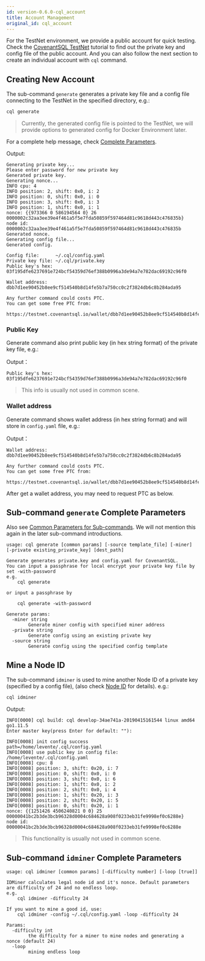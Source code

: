 ```yaml
---
id: version-0.6.0-cql_account
title: Account Management
original_id: cql_account
---
```


For the TestNet environment, we provide a public account for quick testing. Check the [CovenantSQL TestNet](quickstart) tutorial to find out the private key and config file of the public account. And you can also follow the next section to create an individual account with `cql` command.

## Creating New Account

The sub-command `generate` generates a private key file and a config file connecting to the TestNet in the specified directory, e.g.:

```bash
cql generate
```

> Currently, the generated config file is pointed to the TestNet, we will provide options to generated config for Docker Environment later.

For a complete help message, check [Complete Parameters](#sub-command-generate-complete-parameters).

Output:

    Generating private key...
    Please enter password for new private key
    Generated private key.
    Generating nonce...
    INFO cpu: 4
    INFO position: 2, shift: 0x0, i: 2
    INFO position: 0, shift: 0x0, i: 0
    INFO position: 3, shift: 0x0, i: 3
    INFO position: 1, shift: 0x0, i: 1
    nonce: {{973366 0 586194564 0} 26 0000002c32aa3ee39e4f461a5f5e7fda50859f597464d81c9618d443c476835b}
    node id: 0000002c32aa3ee39e4f461a5f5e7fda50859f597464d81c9618d443c476835b
    Generated nonce.
    Generating config file...
    Generated config.
    
    Config file:      ~/.cql/config.yaml
    Private key file: ~/.cql/private.key
    Public key's hex: 03f195dfe6237691e724bcf54359d76ef388b0996a3de94a7e782dac69192c96f0
    
    Wallet address: dbb7d1ee90452b8ee9cf514540b8d14fe5b7a750cc0c2f3824db6c8b284ada95
    
    Any further command could costs PTC.
    You can get some free PTC from:
        https://testnet.covenantsql.io/wallet/dbb7d1ee90452b8ee9cf514540b8d14fe5b7a750cc0c2f3824db6c8b284ada95
    

### Public Key

Generate command also print public key (in hex string format) of the private key file, e.g.:

Output：

    Public key's hex: 03f195dfe6237691e724bcf54359d76ef388b0996a3de94a7e782dac69192c96f0
    

> This info is usually not used in common scene.

### Wallet address

Generate command shows wallet address (in hex string format) and will store in `config.yaml` file, e.g.:

Output：

    Wallet address: dbb7d1ee90452b8ee9cf514540b8d14fe5b7a750cc0c2f3824db6c8b284ada95
    
    Any further command could costs PTC.
    You can get some free PTC from:
        https://testnet.covenantsql.io/wallet/dbb7d1ee90452b8ee9cf514540b8d14fe5b7a750cc0c2f3824db6c8b284ada95
    

After get a wallet address, you may need to request PTC as below.

## Sub-command `generate` Complete Parameters

Also see [Common Parameters for Sub-commands](#common-parameters-for-sub-commands). We will not mention this again in the later sub-command introductions.

    usage: cql generate [common params] [-source template_file] [-miner] [-private existing_private_key] [dest_path]
    
    Generate generates private.key and config.yaml for CovenantSQL.
    You can input a passphrase for local encrypt your private key file by set -with-password
    e.g.
        cql generate
    
    or input a passphrase by
    
        cql generate -with-password
    
    Generate params:
      -miner string
            Generate miner config with specified miner address
      -private string
            Generate config using an existing private key
      -source string
            Generate config using the specified config template
    

## Mine a Node ID

The sub-command `idminer` is used to mine another Node ID of a private key (specified by a config file), (also check [Node ID](terms#node-id) for details). e.g.:

```bash
cql idminer
```

Output:

    INFO[0000] cql build: cql develop-34ae741a-20190415161544 linux amd64 go1.11.5
    Enter master key(press Enter for default: ""):
    
    INFO[0008] init config success                           path=/home/levente/.cql/config.yaml
    INFO[0008] use public key in config file: /home/levente/.cql/config.yaml
    INFO[0008] cpu: 8
    INFO[0008] position: 3, shift: 0x20, i: 7
    INFO[0008] position: 0, shift: 0x0, i: 0
    INFO[0008] position: 3, shift: 0x0, i: 6
    INFO[0008] position: 1, shift: 0x0, i: 2
    INFO[0008] position: 2, shift: 0x0, i: 4
    INFO[0008] position: 1, shift: 0x20, i: 3
    INFO[0008] position: 2, shift: 0x20, i: 5
    INFO[0008] position: 0, shift: 0x20, i: 1
    nonce: {{1251426 4506240821 0 0} 25 00000041bc2b3de3bcb96328d0004c684628a908f0233eb31fe9998ef0c6288e}
    node id: 00000041bc2b3de3bcb96328d0004c684628a908f0233eb31fe9998ef0c6288e
    

> This functionality is usually not used in common scene.

## Sub-command `idminer` Complete Parameters

    usage: cql idminer [common params] [-difficulty number] [-loop [true]]
    
    IDMiner calculates legal node id and it's nonce. Default parameters are difficulty of 24 and no endless loop.
    e.g.
        cql idminer -difficulty 24
    
    If you want to mine a good id, use:
        cql idminer -config ~/.cql/config.yaml -loop -difficulty 24
    
    Params:
      -difficulty int
            the difficulty for a miner to mine nodes and generating a nonce (default 24)
      -loop
            mining endless loop